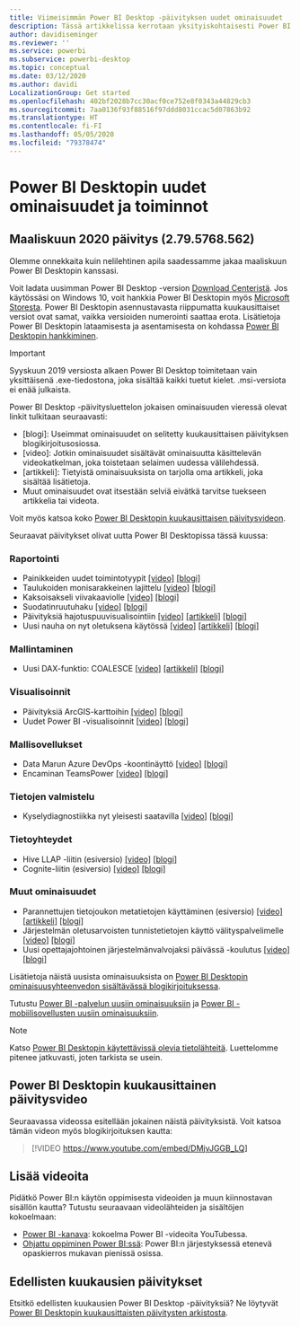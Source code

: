 ```yaml
---
title: Viimeisimmän Power BI Desktop -päivityksen uudet ominaisuudet
description: Tässä artikkelissa kerrotaan yksityiskohtaisesti Power BI Desktopin uusimmasta kuukausittaisesta päivityksestä.
author: davidiseminger
ms.reviewer: ''
ms.service: powerbi
ms.subservice: powerbi-desktop
ms.topic: conceptual
ms.date: 03/12/2020
ms.author: davidi
LocalizationGroup: Get started
ms.openlocfilehash: 402bf2028b7cc30acf0ce752e8f0343a44829cb3
ms.sourcegitcommit: 7aa0136f93f88516f97ddd8031ccac5d07863b92
ms.translationtype: HT
ms.contentlocale: fi-FI
ms.lasthandoff: 05/05/2020
ms.locfileid: "79378474"
---
```

# <a name="whats-new-in-power-bi-desktop"></a>Power BI Desktopin uudet ominaisuudet ja toiminnot

## <a name="march-2020-update-2795768562"></a>Maaliskuun 2020 päivitys (2.79.5768.562)

Olemme onnekkaita kuin nelilehtinen apila saadessamme jakaa maaliskuun Power BI Desktopin kanssasi. 

Voit ladata uusimman Power BI Desktop -version [Download Centeristä](https://www.microsoft.com/download/details.aspx?id=58494). Jos käytössäsi on Windows 10, voit hankkia Power BI Desktopin myös [Microsoft Storesta](https://aka.ms/pbidesktopstore). Power BI Desktopin asennustavasta riippumatta kuukausittaiset versiot ovat samat, vaikka versioiden numerointi saattaa erota. Lisätietoja Power BI Desktopin lataamisesta ja asentamisesta on kohdassa [Power BI Desktopin hankkiminen](desktop-get-the-desktop.md). 

> [!IMPORTANT]
> Syyskuun 2019 versiosta alkaen Power BI Desktop toimitetaan vain yksittäisenä .exe-tiedostona, joka sisältää kaikki tuetut kielet. .msi-versiota ei enää julkaista.


Power BI Desktop -päivitysluettelon jokaisen ominaisuuden vieressä olevat linkit tulkitaan seuraavasti:

* \[blogi\]: Useimmat ominaisuudet on selitetty kuukausittaisen päivityksen blogikirjoitusosiossa.
* \[video\]: Jotkin ominaisuudet sisältävät ominaisuutta käsittelevän videokatkelman, joka toistetaan selaimen uudessa välilehdessä.
* \[artikkeli\]: Tietyistä ominaisuuksista on tarjolla oma artikkeli, joka sisältää lisätietoja.
* Muut ominaisuudet ovat itsestään selviä eivätkä tarvitse tuekseen artikkelia tai videota.

Voit myös katsoa koko [Power BI Desktopin kuukausittaisen päivitysvideon](#power-bi-desktop-monthly-update-video).

Seuraavat päivitykset olivat uutta Power BI Desktopissa tässä kuussa:


### <a name="reporting"></a>Raportointi
* Painikkeiden uudet toimintotyypit [[video]](https://youtu.be/DMjvJGGB_LQ?t=45)  [[blogi]](https://powerbi.microsoft.com/blog/power-bi-desktop-march-2020-feature-summary/#_New_action_types) 
* Taulukoiden monisarakkeinen lajittelu   [[video]](https://youtu.be/DMjvJGGB_LQ?t=414) [[blogi]](https://powerbi.microsoft.com/blog/power-bi-desktop-march-2020-feature-summary/#_Multi-column_sort) 
* Kaksoisakseli viivakaaviolle   [[video]](https://youtu.be/DMjvJGGB_LQ?t=504)  [[blogi]](https://powerbi.microsoft.com/blog/power-bi-desktop-march-2020-feature-summary/#_Dual_axis) 
* Suodatinruutuhaku   [[video]](https://youtu.be/DMjvJGGB_LQ?t=553)  [[blogi]](https://powerbi.microsoft.com/blog/power-bi-desktop-march-2020-feature-summary/#_Filter_pane_search) 
* Päivityksiä hajotuspuuvisualisointiin   [[video]](https://youtu.be/DMjvJGGB_LQ?t=688)  [[artikkeli]](visuals/power-bi-visualization-decomposition-tree.md)  [[blogi]](https://powerbi.microsoft.com/blog/power-bi-desktop-march-2020-feature-summary/#_Updates_to_decomp_tree) 
* Uusi nauha on nyt oletuksena käytössä   [[video]](https://youtu.be/DMjvJGGB_LQ?t=785)  [[artikkeli]](desktop-ribbon.md)  [[blogi]](https://powerbi.microsoft.com/blog/power-bi-desktop-march-2020-feature-summary/#_New_ribbon) 




### <a name="modeling"></a>Mallintaminen
* Uusi DAX-funktio: COALESCE [[video]](https://youtu.be/DMjvJGGB_LQ?t=830)  [[artikkeli]](https://docs.microsoft.com/dax/firstnonblankvalue-function-dax)   [[blogi]](https://powerbi.microsoft.com/blog/power-bi-desktop-march-2020-feature-summary/#_New_DAX_function
) 

### <a name="visuals"></a>Visualisoinnit
* Päivityksiä ArcGIS-karttoihin [[video]](https://youtu.be/DMjvJGGB_LQ?t=1043)  [[blogi]](https://powerbi.microsoft.com/blog/power-bi-desktop-march-2020-feature-summary/#_Updates_to_ArcGIS) 
* Uudet Power BI -visualisoinnit [[video]](https://youtu.be/DMjvJGGB_LQ?t=1025)  [[blogi]](https://powerbi.microsoft.com/blog/power-bi-desktop-march-2020-feature-summary/#_Waterfall_chart
)


### <a name="template-apps"></a>Mallisovellukset
* Data Marun Azure DevOps -koontinäyttö [[video]](https://youtu.be/DMjvJGGB_LQ?t=1116)  [[blogi]](https://powerbi.microsoft.com/blog/power-bi-desktop-march-2020-feature-summary/#_Azure_DevOps_dashboard) 
* Encaminan TeamsPower  [[video]](https://youtu.be/DMjvJGGB_LQ?t=1135)  [[blogi]](https://powerbi.microsoft.com/blog/power-bi-desktop-march-2020-feature-summary/#_TeamsPower)


### <a name="data-preparation"></a>Tietojen valmistelu
* Kyselydiagnostiikka nyt yleisesti saatavilla [[video]](https://youtu.be/DMjvJGGB_LQ?t=1144)  [[blogi]](https://powerbi.microsoft.com/blog/power-bi-desktop-march-2020-feature-summary/#_Query_diagnostics) 


### <a name="data-connectivity"></a>Tietoyhteydet
* Hive LLAP -liitin (esiversio) [[video]](https://youtu.be/DMjvJGGB_LQ?t=1165)  [[blogi]](https://powerbi.microsoft.com/blog/power-bi-desktop-march-2020-feature-summary/#_Hive_LLAP_connector) 
* Cognite-liitin (esiversio) [[video]](https://youtu.be/DMjvJGGB_LQ?t=1165)  [[blogi]](https://powerbi.microsoft.com/blog/power-bi-desktop-march-2020-feature-summary/#_Cognite) 


### <a name="other-features"></a>Muut ominaisuudet
* Parannettujen tietojoukon metatietojen käyttäminen (esiversio) [[video]](https://youtu.be/DMjvJGGB_LQ?t=1184)  [[artikkeli]](desktop-enhanced-dataset-metadata.md)  [[blogi]](https://powerbi.microsoft.com/blog/power-bi-desktop-march-2020-feature-summary/#_Enhanced_dataset_metadata) 
* Järjestelmän oletusarvoisten tunnistetietojen käyttö välityspalvelimelle [[video]](https://youtu.be/DMjvJGGB_LQ?t=1239)  [[blogi]](https://powerbi.microsoft.com/blog/power-bi-desktop-march-2020-feature-summary/#_Using_default_system) 
* Uusi opettajajohtoinen järjestelmänvalvojaksi päivässä -koulutus [[video]](https://youtu.be/DMjvJGGB_LQ?t=1247)  [[blogi]](https://powerbi.microsoft.com/blog/power-bi-desktop-march-2020-feature-summary/#_New_administrator) 


Lisätietoja näistä uusista ominaisuuksista on [Power BI Desktopin ominaisuusyhteenvedon sisältävässä blogikirjoituksessa](https://powerbi.microsoft.com/blog/power-bi-desktop-march-2020-feature-summary/).

Tutustu [Power BI -palvelun uusiin ominaisuuksiin](service-whats-new.md) ja [Power BI -mobiilisovellusten uusiin ominaisuuksiin](consumer/mobile/mobile-whats-new-in-the-mobile-apps.md).

> [!NOTE]
> Katso [Power BI Desktopin käytettävissä olevia tietolähteitä](desktop-data-sources.md). Luettelomme pitenee jatkuvasti, joten tarkista se usein.


## <a name="power-bi-desktop-monthly-update-video"></a>Power BI Desktopin kuukausittainen päivitysvideo
Seuraavassa videossa esitellään jokainen näistä päivityksistä. Voit katsoa tämän videon myös blogikirjoituksen kautta:

> [!VIDEO https://www.youtube.com/embed/DMjvJGGB_LQ]



## <a name="more-videos"></a>Lisää videoita

Pidätkö Power BI:n käytön oppimisesta videoiden ja muun kiinnostavan sisällön kautta? Tutustu seuraavaan videolähteiden ja sisältöjen kokoelmaan:

-   [Power BI -kanava](https://www.youtube.com/user/mspowerbi): kokoelma Power BI -videoita YouTubessa.
-   [Ohjattu oppiminen Power BI:ssä](https://powerbi.microsoft.com/guided-learning/): Power BI:n järjestyksessä etenevä opaskierros mukavan pienissä osissa.

## <a name="updates-for-previous-months"></a>Edellisten kuukausien päivitykset

Etsitkö edellisten kuukausien Power BI Desktop -päivityksiä? Ne löytyvät [Power BI Desktopin kuukausittaisten päivitysten arkistosta](desktop-latest-update-archive.md).

